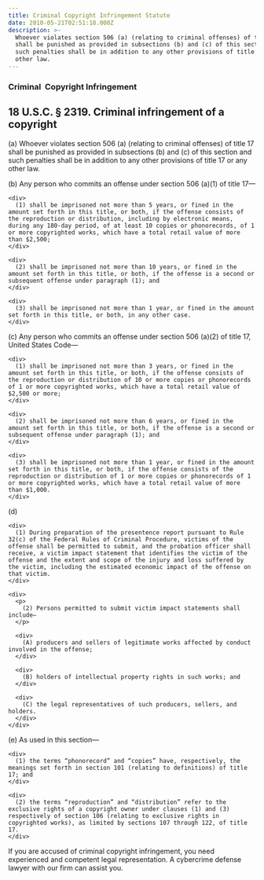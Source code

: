 ```yaml
---
title: Criminal Copyright Infringement Statute
date: 2010-05-21T02:51:18.000Z
description: >-
  Whoever violates section 506 (a) (relating to criminal offenses) of title 17
  shall be punished as provided in subsections (b) and (c) of this section and
  such penalties shall be in addition to any other provisions of title 17 or any
  other law.
---
```

### Criminal  Copyright Infringement

<div>
  <h2>
    18 U.S.C. § 2319. Criminal infringement of a copyright
  </h2>
</div>

<div>
  <div>
    (a) Whoever violates section 506 (a) (relating to criminal offenses) of title 17 shall be punished as provided in subsections (b) and (c) of this section and such penalties shall be in addition to any other provisions of title 17 or any other law.
  </div>
  
  <div>
    <p>
      (b) Any person who commits an offense under section 506 (a)(1) of title 17—
    </p>
    
    <div>
      (1) shall be imprisoned not more than 5 years, or fined in the amount set forth in this title, or both, if the offense consists of the reproduction or distribution, including by electronic means, during any 180-day period, of at least 10 copies or phonorecords, of 1 or more copyrighted works, which have a total retail value of more than $2,500;
    </div>
    
    <div>
      (2) shall be imprisoned not more than 10 years, or fined in the amount set forth in this title, or both, if the offense is a second or subsequent offense under paragraph (1); and
    </div>
    
    <div>
      (3) shall be imprisoned not more than 1 year, or fined in the amount set forth in this title, or both, in any other case.
    </div>
  </div>
  
  <div>
    <p>
      (c) Any person who commits an offense under section 506 (a)(2) of title 17, United States Code—
    </p>
    
    <div>
      (1) shall be imprisoned not more than 3 years, or fined in the amount set forth in this title, or both, if the offense consists of the reproduction or distribution of 10 or more copies or phonorecords of 1 or more copyrighted works, which have a total retail value of $2,500 or more;
    </div>
    
    <div>
      (2) shall be imprisoned not more than 6 years, or fined in the amount set forth in this title, or both, if the offense is a second or subsequent offense under paragraph (1); and
    </div>
    
    <div>
      (3) shall be imprisoned not more than 1 year, or fined in the amount set forth in this title, or both, if the offense consists of the reproduction or distribution of 1 or more copies or phonorecords of 1 or more copyrighted works, which have a total retail value of more than $1,000.
    </div>
  </div>
  
  <div>
    <p>
      (d)
    </p>
    
    <div>
      (1) During preparation of the presentence report pursuant to Rule 32(c) of the Federal Rules of Criminal Procedure, victims of the offense shall be permitted to submit, and the probation officer shall receive, a victim impact statement that identifies the victim of the offense and the extent and scope of the injury and loss suffered by the victim, including the estimated economic impact of the offense on that victim.
    </div>
    
    <div>
      <p>
        (2) Persons permitted to submit victim impact statements shall include—
      </p>
      
      <div>
        (A) producers and sellers of legitimate works affected by conduct involved in the offense;
      </div>
      
      <div>
        (B) holders of intellectual property rights in such works; and
      </div>
      
      <div>
        (C) the legal representatives of such producers, sellers, and holders.
      </div>
    </div>
  </div>
  
  <div>
    <p>
      (e) As used in this section—
    </p>
    
    <div>
      (1) the terms “phonorecord” and “copies” have, respectively, the meanings set forth in section 101 (relating to definitions) of title 17; and
    </div>
    
    <div>
      (2) the terms “reproduction” and “distribution” refer to the exclusive rights of a copyright owner under clauses (1) and (3) respectively of section 106 (relating to exclusive rights in copyrighted works), as limited by sections 107 through 122, of title 17.
    </div>
  </div>
</div>

If you are accused of criminal copyright infringement, you need experienced and competent legal representation. A cybercrime defense lawyer with our firm can assist you.
